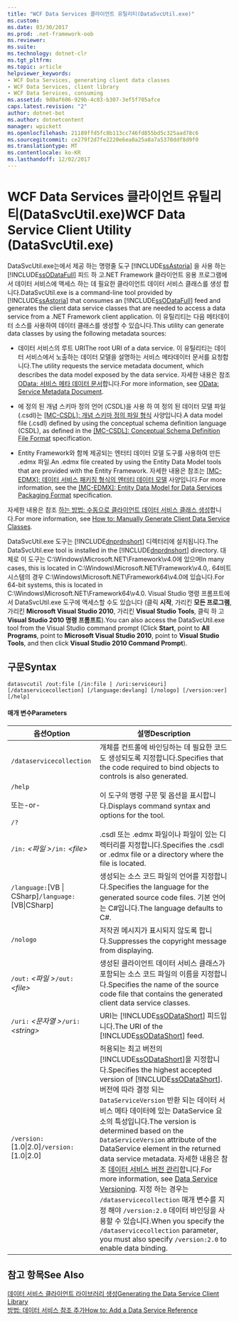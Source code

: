 ```yaml
---
title: "WCF Data Services 클라이언트 유틸리티(DataSvcUtil.exe)"
ms.custom: 
ms.date: 03/30/2017
ms.prod: .net-framework-oob
ms.reviewer: 
ms.suite: 
ms.technology: dotnet-clr
ms.tgt_pltfrm: 
ms.topic: article
helpviewer_keywords:
- WCF Data Services, generating client data classes
- WCF Data Services, client library
- WCF Data Services, consuming
ms.assetid: 9d0af606-929b-4c03-b307-3ef5f705afce
caps.latest.revision: "2"
author: dotnet-bot
ms.author: dotnetcontent
manager: wpickett
ms.openlocfilehash: 21189ffd5fc8b113cc746fd855bd5c325aad78c6
ms.sourcegitcommit: ce279f2d7fe2220e6ea0a25a8a7a5370ddf8d9f0
ms.translationtype: MT
ms.contentlocale: ko-KR
ms.lasthandoff: 12/02/2017
---
```

# <a name="wcf-data-service-client-utility-datasvcutilexe"></a><span data-ttu-id="c00fd-102">WCF Data Services 클라이언트 유틸리티(DataSvcUtil.exe)</span><span class="sxs-lookup"><span data-stu-id="c00fd-102">WCF Data Service Client Utility (DataSvcUtil.exe)</span></span>
<span data-ttu-id="c00fd-103">DataSvcUtil.exe는에서 제공 하는 명령줄 도구 [!INCLUDE[ssAstoria](../../../../includes/ssastoria-md.md)] 을 사용 하는 [!INCLUDE[ssODataFull](../../../../includes/ssodatafull-md.md)] 피드 하 고.NET Framework 클라이언트 응용 프로그램에서 데이터 서비스에 액세스 하는 데 필요한 클라이언트 데이터 서비스 클래스를 생성 합니다.</span><span class="sxs-lookup"><span data-stu-id="c00fd-103">DataSvcUtil.exe is a command-line tool provided by [!INCLUDE[ssAstoria](../../../../includes/ssastoria-md.md)] that consumes an [!INCLUDE[ssODataFull](../../../../includes/ssodatafull-md.md)] feed and generates the client data service classes that are needed to access a data service from a .NET Framework client application.</span></span> <span data-ttu-id="c00fd-104">이 유틸리티는 다음 메타데이터 소스를 사용하여 데이터 클래스를 생성할 수 있습니다.</span><span class="sxs-lookup"><span data-stu-id="c00fd-104">This utility can generate data classes by using the following metadata sources:</span></span>  
  
-   <span data-ttu-id="c00fd-105">데이터 서비스의 루트 URI</span><span class="sxs-lookup"><span data-stu-id="c00fd-105">The root URI of a data service.</span></span> <span data-ttu-id="c00fd-106">이 유틸리티는 데이터 서비스에서 노출하는 데이터 모델을 설명하는 서비스 메타데이터 문서를 요청합니다.</span><span class="sxs-lookup"><span data-stu-id="c00fd-106">The utility requests the service metadata document, which describes the data model exposed by the data service.</span></span> <span data-ttu-id="c00fd-107">자세한 내용은 참조 [OData: 서비스 메타 데이터 문서](http://go.microsoft.com/fwlink/?LinkId=186070)합니다.</span><span class="sxs-lookup"><span data-stu-id="c00fd-107">For more information, see [OData: Service Metadata Document](http://go.microsoft.com/fwlink/?LinkId=186070).</span></span>  
  
-   <span data-ttu-id="c00fd-108">에 정의 된 개념 스키마 정의 언어 (CSDL)을 사용 하 여 정의 된 데이터 모델 파일 (.csdl)는 [ \[MC-CSDL\]: 개념 스키마 정의 파일 형식](http://go.microsoft.com/fwlink/?LinkID=159072) 사양입니다.</span><span class="sxs-lookup"><span data-stu-id="c00fd-108">A data model file (.csdl) defined by using the conceptual schema definition language (CSDL), as defined in the [\[MC-CSDL\]: Conceptual Schema Definition File Format](http://go.microsoft.com/fwlink/?LinkID=159072) specification.</span></span>  
  
-   <span data-ttu-id="c00fd-109">Entity Framework와 함께 제공되는 엔터티 데이터 모델 도구를 사용하여 만든 .edmx 파일.</span><span class="sxs-lookup"><span data-stu-id="c00fd-109">An .edmx file created by using the Entity Data Model tools that are provided with the Entity Framework.</span></span> <span data-ttu-id="c00fd-110">자세한 내용은 참조는 [ \[MC-EDMX\]: 데이터 서비스 패키징 형식의 엔터티 데이터 모델](http://go.microsoft.com/fwlink/?LinkID=178833) 사양입니다.</span><span class="sxs-lookup"><span data-stu-id="c00fd-110">For more information, see the [\[MC-EDMX\]: Entity Data Model for Data Services Packaging Format](http://go.microsoft.com/fwlink/?LinkID=178833) specification.</span></span>  
  
 <span data-ttu-id="c00fd-111">자세한 내용은 참조 [하는 방법: 수동으로 클라이언트 데이터 서비스 클래스 생성](../../../../docs/framework/data/wcf/how-to-manually-generate-client-data-service-classes-wcf-data-services.md)합니다.</span><span class="sxs-lookup"><span data-stu-id="c00fd-111">For more information, see [How to: Manually Generate Client Data Service Classes](../../../../docs/framework/data/wcf/how-to-manually-generate-client-data-service-classes-wcf-data-services.md).</span></span>  
  
 <span data-ttu-id="c00fd-112">DataSvcUtil.exe 도구는 [!INCLUDE[dnprdnshort](../../../../includes/dnprdnshort-md.md)] 디렉터리에 설치됩니다.</span><span class="sxs-lookup"><span data-stu-id="c00fd-112">The DataSvcUtil.exe tool is installed in the [!INCLUDE[dnprdnshort](../../../../includes/dnprdnshort-md.md)] directory.</span></span> <span data-ttu-id="c00fd-113">대체로 이 도구는 C:\Windows\Microsoft.NET\Framework\v4.0에 있으며</span><span class="sxs-lookup"><span data-stu-id="c00fd-113">In many cases, this is located in C:\Windows\Microsoft.NET\Framework\v4.0,.</span></span> <span data-ttu-id="c00fd-114">64비트 시스템의 경우 C:\Windows\Microsoft.NET\Framework64\v4.0에 있습니다.</span><span class="sxs-lookup"><span data-stu-id="c00fd-114">For 64-bit systems, this is located in C:\Windows\Microsoft.NET\Framework64\v4.0.</span></span> <span data-ttu-id="c00fd-115">Visual Studio 명령 프롬프트에서 DataSvcUtil.exe 도구에 액세스할 수도 있습니다 (클릭 **시작**, 가리킨 **모든 프로그램**, 가리킨 **Microsoft Visual Studio 2010**, 가리킨 **Visual Studio Tools**, 클릭 하 고 **Visual Studio 2010 명령 프롬프트**).</span><span class="sxs-lookup"><span data-stu-id="c00fd-115">You can also access the DataSvcUtil.exe tool from the Visual Studio command prompt (Click **Start**, point to **All Programs**, point to **Microsoft Visual Studio 2010**, point to **Visual Studio Tools**, and then click **Visual Studio 2010 Command Prompt**).</span></span>  
  
## <a name="syntax"></a><span data-ttu-id="c00fd-116">구문</span><span class="sxs-lookup"><span data-stu-id="c00fd-116">Syntax</span></span>  
  
```  
datasvcutil /out:file [/in:file | /uri:serviceuri] [/dataservicecollection] [/language:devlang] [/nologo] [/version:ver] [/help]  
```  
  
#### <a name="parameters"></a><span data-ttu-id="c00fd-117">매개 변수</span><span class="sxs-lookup"><span data-stu-id="c00fd-117">Parameters</span></span>  
  
|<span data-ttu-id="c00fd-118">옵션</span><span class="sxs-lookup"><span data-stu-id="c00fd-118">Option</span></span>|<span data-ttu-id="c00fd-119">설명</span><span class="sxs-lookup"><span data-stu-id="c00fd-119">Description</span></span>|  
|------------|-----------------|  
|`/dataservicecollection`|<span data-ttu-id="c00fd-120">개체를 컨트롤에 바인딩하는 데 필요한 코드도 생성되도록 지정합니다.</span><span class="sxs-lookup"><span data-stu-id="c00fd-120">Specifies that the code required to bind objects to controls is also generated.</span></span>|  
|`/help`<br /><br /> <span data-ttu-id="c00fd-121">또는</span><span class="sxs-lookup"><span data-stu-id="c00fd-121">-or-</span></span><br /><br /> `/?`|<span data-ttu-id="c00fd-122">이 도구의 명령 구문 및 옵션을 표시합니다.</span><span class="sxs-lookup"><span data-stu-id="c00fd-122">Displays command syntax and options for the tool.</span></span>|  
|<span data-ttu-id="c00fd-123">`/in:` *\<파일 >*</span><span class="sxs-lookup"><span data-stu-id="c00fd-123">`/in:` *\<file>*</span></span>|<span data-ttu-id="c00fd-124">.csdl 또는 .edmx 파일이나 파일이 있는 디렉터리를 지정합니다.</span><span class="sxs-lookup"><span data-stu-id="c00fd-124">Specifies the .csdl or .edmx file or a directory where the file is located.</span></span>|  
|<span data-ttu-id="c00fd-125">`/language:`[VB &#124; CSharp]</span><span class="sxs-lookup"><span data-stu-id="c00fd-125">`/language:`[VB&#124;CSharp]</span></span>|<span data-ttu-id="c00fd-126">생성되는 소스 코드 파일의 언어를 지정합니다.</span><span class="sxs-lookup"><span data-stu-id="c00fd-126">Specifies the language for the generated source code files.</span></span> <span data-ttu-id="c00fd-127">기본 언어는 C#입니다.</span><span class="sxs-lookup"><span data-stu-id="c00fd-127">The language defaults to C#.</span></span>|  
|`/nologo`|<span data-ttu-id="c00fd-128">저작권 메시지가 표시되지 않도록 합니다.</span><span class="sxs-lookup"><span data-stu-id="c00fd-128">Suppresses the copyright message from displaying.</span></span>|  
|<span data-ttu-id="c00fd-129">`/out:` *\<파일 >*</span><span class="sxs-lookup"><span data-stu-id="c00fd-129">`/out:` *\<file>*</span></span>|<span data-ttu-id="c00fd-130">생성된 클라이언트 데이터 서비스 클래스가 포함되는 소스 코드 파일의 이름을 지정합니다.</span><span class="sxs-lookup"><span data-stu-id="c00fd-130">Specifies the name of the source code file that contains the generated client data service classes.</span></span>|  
|<span data-ttu-id="c00fd-131">`/uri:` *\<문자열 >*</span><span class="sxs-lookup"><span data-stu-id="c00fd-131">`/uri:` *\<string>*</span></span>|<span data-ttu-id="c00fd-132">URI는 [!INCLUDE[ssODataShort](../../../../includes/ssodatashort-md.md)] 피드입니다.</span><span class="sxs-lookup"><span data-stu-id="c00fd-132">The URI of the [!INCLUDE[ssODataShort](../../../../includes/ssodatashort-md.md)] feed.</span></span>|  
|<span data-ttu-id="c00fd-133">`/version:`[1.0&#124;2.0]</span><span class="sxs-lookup"><span data-stu-id="c00fd-133">`/version:`[1.0&#124;2.0]</span></span>|<span data-ttu-id="c00fd-134">허용되는 최고 버전의 [!INCLUDE[ssODataShort](../../../../includes/ssodatashort-md.md)]을 지정합니다.</span><span class="sxs-lookup"><span data-stu-id="c00fd-134">Specifies the highest accepted version of [!INCLUDE[ssODataShort](../../../../includes/ssodatashort-md.md)].</span></span> <span data-ttu-id="c00fd-135">버전에 따라 결정 되는 `DataServiceVersion` 반환 되는 데이터 서비스 메타 데이터에 있는 DataService 요소의 특성입니다.</span><span class="sxs-lookup"><span data-stu-id="c00fd-135">The version is determined based on the `DataServiceVersion` attribute of the DataService element in the returned data service metadata.</span></span> <span data-ttu-id="c00fd-136">자세한 내용은 참조 [데이터 서비스 버전 관리](../../../../docs/framework/data/wcf/data-service-versioning-wcf-data-services.md)합니다.</span><span class="sxs-lookup"><span data-stu-id="c00fd-136">For more information, see [Data Service Versioning](../../../../docs/framework/data/wcf/data-service-versioning-wcf-data-services.md).</span></span> <span data-ttu-id="c00fd-137">지정 하는 경우는 `/dataservicecollection` 매개 변수를 지정 해야 `/version:2.0` 데이터 바인딩을 사용할 수 있습니다.</span><span class="sxs-lookup"><span data-stu-id="c00fd-137">When you specify the `/dataservicecollection` parameter, you must also specify `/version:2.0` to enable data binding.</span></span>|  
  
## <a name="see-also"></a><span data-ttu-id="c00fd-138">참고 항목</span><span class="sxs-lookup"><span data-stu-id="c00fd-138">See Also</span></span>  
 [<span data-ttu-id="c00fd-139">데이터 서비스 클라이언트 라이브러리 생성</span><span class="sxs-lookup"><span data-stu-id="c00fd-139">Generating the Data Service Client Library</span></span>](../../../../docs/framework/data/wcf/generating-the-data-service-client-library-wcf-data-services.md)  
 [<span data-ttu-id="c00fd-140">방법: 데이터 서비스 참조 추가</span><span class="sxs-lookup"><span data-stu-id="c00fd-140">How to: Add a Data Service Reference</span></span>](../../../../docs/framework/data/wcf/how-to-add-a-data-service-reference-wcf-data-services.md)
